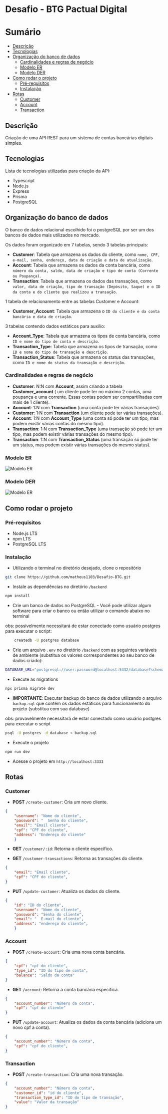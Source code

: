 # Desafio - BTG Pactual Digital

# Sumário

- [Descrição](#descrição)
- [Tecnologias](#tecnologias)
- [Organização do banco de dados](#organização-do-banco-de-dados)
  - [Cardinalidades e regras de negócio](#cardinalidades-e-regras-de-negócio)
  - [Modelo ER](#modelo-ER)
  - [Modelo DER](#modelo-DER)
- [Como rodar o projeto](#como-rodar-o-projeto)
    - [Pré-requisitos](#pré-requisitos)
    - [Instalação](#instalação)
- [Rotas](#rotas)
    - [Customer](#customer)
    - [Account](#account)
    - [Transaction](#transaction)


## Descrição
Criação de uma API REST para um sistema de contas bancárias digitais simples.
## Tecnologias
Lista de tecnologias utilizadas para criação da API:
- Typescript
- Node.js
- Express
- Prisma
- PostgreSQL

## Organização do banco de dados
O banco de dados relacional escolhido foi o postgreSQL por ser um dos bancos de dados mais utilizados no mercado.

Os dados foram organizado em 7 tabelas, sendo 3 tabelas principais:
- **Customer**: Tabela que armazena os dados do cliente, como `nome, CPF, e-mail, senha, endereço, data de criação e data de atualização`.
- **Account**: Tabela que armazena os dados da conta bancária, como `número da conta, saldo, data de criação e tipo de conta (Corrente ou Poupança)`.
- **Transaction**: Tabela que armazena os dados das transações, como `valor, data de criação, tipo de transação (Depósito, Saque) e o ID da conta e do cliente que realizou a transação`.

1 tabela de relacionamento entre as tabelas Customer e Account:
- **Customer_Account**: Tabela que armazena o `ID do cliente e da conta bancária e data de criação`.

3 tabelas contendo dados estáticos para auxilio:
- **Account_Type**: Tabela que armazena os tipos de conta bancária, como `ID e nome do tipo de conta e descrição`.
- **Transaction_Type**: Tabela que armazena os tipos de transação, como `ID e nome do tipo de transação e descrição`.
- **Transaction_Status**: Tabela que armazena os status das transações, como `ID e nome do status da transação e descrição`.

### Cardinalidades e regras de negócio
- **Customer**: N:N com **Account**, assim criando a tabela **Customer_account** ( um cliente pode ter no máximo 2 contas, uma poupança e uma corrente. Essas contas podem ser compartilhadas com mais de 1 cliente).
- **Account**: 1:N com **Transaction** (uma conta pode ter várias transações).
- **Customer**: 1:N com **Transaction** (um cliente pode ter várias transações).
- **Account**: 1:N com **Account_Type** (uma conta só pode ter um tipo, mas podem existir várias contas do mesmo tipo).
- **Transaction**: 1:N com **Transaction_Type** (uma transação só pode ter um tipo, mas podem existir várias transações do mesmo tipo).
- **Transaction**: 1:N com **Transaction_Status** (uma transação só pode ter um status, mas podem existir várias transações do mesmo status).
### Modelo ER
![Modelo ER](desafio-btg-er.svg)
### Modelo DER
![Modelo ER](desafio-btg.svg)


## Como rodar o projeto
### Pré-requisitos
- Node.js LTS
- npm LTS
- PostgreSQL LTS
### Instalação
- Utilizando o terminal no diretório desejado, clone o repositório
```bash
git clone https://github.com/matheus1103/Desafio-BTG.git
```
- Instale as dependências no diretório `/backend`
```bash
npm install
```
- Crie um banco de dados no PostgreSQL - Você pode utilizar algum software para criar o banco ou então utilizar o comando abaixo no terminal

obs: possivelmente necessitará de estar conectado como usuário postgres para executar o script:
```bash
    createdb -U postgres database
```

- Crie um arquivo `.env` no diretório `/backend` com as seguintes variáveis de ambiente (substitua os valores correspondentes ao seu banco de dados criado):
```bash
DATABASE_URL="postgresql://user:password@localhost:5432/database?schema=public"
```
- Execute as migrations
```bash
npx prisma migrate dev
```
- **IMPORTANTE**: Executar backup do banco de dados utilizando o arquivo `backup.sql` que contém os dados estáticos para funcionamento do projeto
(substitua com sua database)

obs: provavelmente necessitará de estar conectado como usuário postgres para executar o script
```bash
psql -U postgres -d database < backup.sql

```
- Execute o projeto
```bash
npm run dev
```
- Acesse o projeto em `http://localhost:3333`
## Rotas
### Customer
- **POST** `/create-customer`: Cria um novo cliente.
```json
{
    "username": "Nome do cliente",
    "password": "  Senha do cliente",
    "email": "Email cliente",
    "cpf": "CPF do cliente",
    "address": "Endereço do cliente"
    }
```
- **GET** `/customer/:id`: Retorna o cliente específico.

- **GET** `/customer-transactions`: Retorna as transações do cliente.
```json
{
    "email": "Email cliente",
    "cpf": "CPF do cliente",
}
```
- **PUT** `/update-customer`: Atualiza os dados do cliente.
```json
{
    "id": "ID do cliente",
    "username": "Nome do cliente",
    "password": "Senha do cliente",
    "email": "  E-mail do cliente",
    "address": "endereço do cliente",
    }
```
### Account
- **POST** `/create-account`: Cria uma nova conta bancária.
```json
{
    "cpf": "cpf do cliente",
    "type_id": "ID do tipo de conta",
    "balance": "Saldo da conta"
}
```
- **GET** `/account`: Retorna a conta bancária específica.
```json
{
    "account_number": "Número da conta",
    "cpf": "cpf do cliente"
}
```
- **PUT** `/update-account`: Atualiza os dados da conta bancária (adiciona um novo cpf a conta).
```json
{
    "account_number": "Número da conta",
    "cpf": "cpf do cliente",
}
```

### Transaction
- **POST** `/create-transaction`: Cria uma nova transação.
```json
{
    "account_number": "Número da conta",
    "customer_id": "id do cliente",
    "transaction_type_id": "ID do tipo de transação",
    "value": "Valor da transação"
}
```